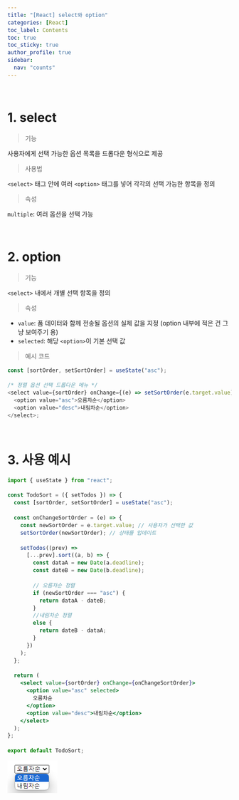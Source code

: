 ```yaml
---
title: "[React] select와 option"
categories: [React]
toc_label: Contents
toc: true
toc_sticky: true
author_profile: true
sidebar:
  nav: "counts"
---
```


<br>

# 1. select

> 기능

사용자에게 선택 가능한 옵션 목록을 드롭다운 형식으로 제공

> 사용법

`<select>` 태그 안에 여러 `<option>` 태그를 넣어 각각의 선택 가능한 항목을 정의

> 속성

`multiple`: 여러 옵션을 선택 가능

<br>

# 2. option

> 기능

`<select>` 내에서 개별 선택 항목을 정의

> 속성

- `value`: 폼 데이터와 함께 전송될 옵션의 실제 값을 지정 (option 내부에 적은 건 그냥 보여주기 용)
- `selected`: 해당 `<option>`이 기본 선택 값

> 예시 코드

```js
const [sortOrder, setSortOrder] = useState("asc");

/* 정렬 옵션 선택 드롭다운 메뉴 */
<select value={sortOrder} onChange={(e) => setSortOrder(e.target.value)}>
  <option value="asc">오름차순</option>
  <option value="desc">내림차순</option>
</select>;
```

<br>

# 3. 사용 예시

```jsx
import { useState } from "react";

const TodoSort = ({ setTodos }) => {
  const [sortOrder, setSortOrder] = useState("asc");

  const onChangeSortOrder = (e) => {
    const newSortOrder = e.target.value; // 사용자가 선택한 값
    setSortOrder(newSortOrder); // 상태를 업데이트

    setTodos((prev) =>
      [...prev].sort((a, b) => {
        const dataA = new Date(a.deadline);
        const dateB = new Date(b.deadline);

        // 오름차순 정렬
        if (newSortOrder === "asc") {
          return dataA - dateB;
        }
        //내림차순 정렬
        else {
          return dateB - dataA;
        }
      })
    );
  };

  return (
    <select value={sortOrder} onChange={onChangeSortOrder}>
      <option value="asc" selected>
        오름차순
      </option>
      <option value="desc">내림차순</option>
    </select>
  );
};

export default TodoSort;
```

![](/assets/images/2024/2024-07-12-20-03-15.png)

<br>
